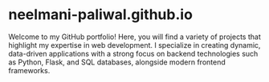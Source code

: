 # neelmani-paliwal.github.io
Welcome to my GitHub portfolio! Here, you will find a variety of projects that highlight my expertise in web development. I specialize in creating dynamic, data-driven applications with a strong focus on backend technologies such as Python, Flask, and SQL databases, alongside modern frontend frameworks.
